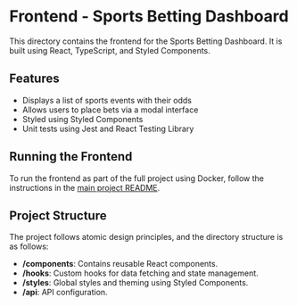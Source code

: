 # Frontend - Sports Betting Dashboard

This directory contains the frontend for the Sports Betting Dashboard. It is built using React, TypeScript, and Styled Components.

## Features

- Displays a list of sports events with their odds
- Allows users to place bets via a modal interface
- Styled using Styled Components
- Unit tests using Jest and React Testing Library


## Running the Frontend

To run the frontend as part of the full project using Docker, follow the instructions in the [main project README](../README.md).


## Project Structure

The project follows atomic design principles, and the directory structure is as follows:

- **/components**: Contains reusable React components.
- **/hooks**: Custom hooks for data fetching and state management.
- **/styles**: Global styles and theming using Styled Components.
- **/api**: API configuration.
